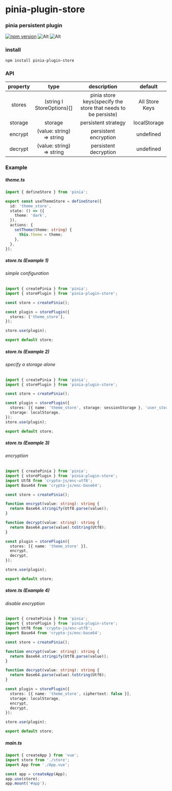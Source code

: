 # pinia-plugin-store

### pinia persistent plugin

[![npm version](https://badge.fury.io/js/pinia-plugin-store.svg)](https://badge.fury.io/js/pinia-plugin-store)
![Alt](https://img.shields.io/npm/dm/pinia-plugin-store)
![Alt](https://img.shields.io/github/license/uinio/pinia-plugin-store)

### install

```shell
npm install pinia-plugin-store
```

### API

| property |              type              |                          description                          |    default     |                                                       
|:--------:|:------------------------------:|:-------------------------------------------------------------:|:--------------:|
|  stores  | (string &Iota; StoreOptions)[] | pinia store keys(specify the store that needs to be persiste) | All Store Keys |
| storage  |            storage             |                      persistent strategy                      |  localStorage  |
| encrypt  |   (value: string) => string    |                     persistent encryption                     |   undefined    |
| decrypt  |   (value: string) => string    |                     persistent decryption                     |   undefined    |

### Example

##### theme.ts

```ts
import { defineStore } from 'pinia';

export const useThemeStore = defineStore({
  id: 'theme_store',
  state: () => ({
    theme: 'dark',
  }),
  actions: {
    setTheme(theme: string) {
      this.theme = theme;
    },
  },
});

```

##### store.ts (Example 1)

###### simple configuration

```ts
import { createPinia } from 'pinia';
import { storePlugin } from 'pinia-plugin-store';

const store = createPinia();

const plugin = storePlugin({
  stores: ['theme_store'],
});

store.use(plugin);

export default store;

```

##### store.ts (Example 2)

###### specify a storage alone

```ts
import { createPinia } from 'pinia';
import { storePlugin } from 'pinia-plugin-store';

const store = createPinia();

const plugin = storePlugin({
  stores: [{ name: 'theme_store', storage: sessionStorage }, 'user_store'],
  storage: localStorage,
});
store.use(plugin);

export default store;

```

##### store.ts (Example 3)

###### encryption

```ts
import { createPinia } from 'pinia';
import { storePlugin } from 'pinia-plugin-store';
import Utf8 from 'crypto-js/enc-utf8';
import Base64 from 'crypto-js/enc-base64';

const store = createPinia();

function encrypt(value: string): string {
  return Base64.stringify(Utf8.parse(value));
}

function decrypt(value: string): string {
  return Base64.parse(value).toString(Utf8);
}

const plugin = storePlugin({
  stores: [{ name: 'theme_store' }],
  encrypt,
  decrypt,
});

store.use(plugin);

export default store;

```

##### store.ts (Example 4)

###### disable encryption

```ts
import { createPinia } from 'pinia';
import { storePlugin } from 'pinia-plugin-store';
import Utf8 from 'crypto-js/enc-utf8';
import Base64 from 'crypto-js/enc-base64';

const store = createPinia();

function encrypt(value: string): string {
  return Base64.stringify(Utf8.parse(value));
}

function decrypt(value: string): string {
  return Base64.parse(value).toString(Utf8);
}

const plugin = storePlugin({
  stores: [{ name: 'theme_store', ciphertext: false }],
  storage: localStorage,
  encrypt,
  decrypt,
});

store.use(plugin);

export default store;

```

##### main.ts

```ts
import { createApp } from 'vue';
import store from './store';
import App from './App.vue';

const app = createApp(App);
app.use(store);
app.mount('#app');

```